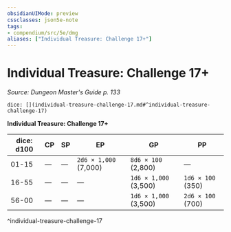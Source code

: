 ```yaml
---
obsidianUIMode: preview
cssclasses: json5e-note
tags:
- compendium/src/5e/dmg
aliases: ["Individual Treasure: Challenge 17+"]
---
```

# Individual Treasure: Challenge 17+
*Source: Dungeon Master's Guide p. 133* 

`dice: [](individual-treasure-challenge-17.md#^individual-treasure-challenge-17)`

**Individual Treasure: Challenge 17+**

| dice: d100 | CP | SP | EP | GP | PP |
|------------|----|----|----|----|----|
| 01-15 | — | — | `2d6 × 1,000` (7,000) | `8d6 × 100` (2,800) | — |
| 16-55 | — | — | — | `1d6 × 1,000` (3,500) | `1d6 × 100` (350) |
| 56-00 | — | — | — | `1d6 × 1,000` (3,500) | `2d6 × 100` (700) |
^individual-treasure-challenge-17